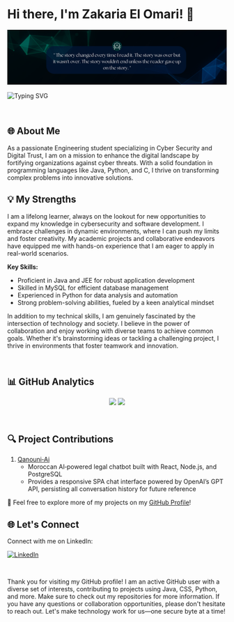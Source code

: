 # Hi there, I'm Zakaria El Omari! 👋

![Banner](https://github.com/Supreme-Zarck/Supreme-Zarck/raw/main/banner.png)

<!-- Animated intro -->
![Typing SVG](https://readme-typing-svg.demolab.com?font=Fira+Code&size=32&pause=500&color=1E90FF&center=true&multiline=true&width=1000&lines=Hi,+I'm+Zakaria+El+Omari!)

&nbsp;

## 🌐 About Me

As a passionate Engineering student specializing in Cyber Security and Digital Trust, I am on a mission to enhance the digital landscape by fortifying organizations against cyber threats. With a solid foundation in programming languages like Java, Python, and C, I thrive on transforming complex problems into innovative solutions.


## 💡 My Strengths

I am a lifelong learner, always on the lookout for new opportunities to expand my knowledge in cybersecurity and software development. I embrace challenges in dynamic environments, where I can push my limits and foster creativity. My academic projects and collaborative endeavors have equipped me with hands-on experience that I am eager to apply in real-world scenarios.

**Key Skills:**
- Proficient in Java and JEE for robust application development
- Skilled in MySQL for efficient database management
- Experienced in Python for data analysis and automation
- Strong problem-solving abilities, fueled by a keen analytical mindset

In addition to my technical skills, I am genuinely fascinated by the intersection of technology and society. I believe in the power of collaboration and enjoy working with diverse teams to achieve common goals. Whether it's brainstorming ideas or tackling a challenging project, I thrive in environments that foster teamwork and innovation.

&nbsp;

## 📊 GitHub Analytics

<!-- Stats + Languages row -->
<div align="center">

  <img src="https://github-readme-stats.vercel.app/api?username=ZAKARIA-ELOMARI&show_icons=true&theme=radical&hide_border=true&card_width=420"  height="180"/>

  <img src="https://github-readme-stats.vercel.app/api/top-langs/?username=ZAKARIA-ELOMARI&layout=compact&theme=radical&hide_border=true&card_width=420"  height="180"/>

</div>


&nbsp;

## 🔍 Project Contributions
   
1. [Qanouni‑Ai](https://github.com/ZAKARIA-ELOMARI/Qanouni-Ai)  
   - Moroccan AI‑powered legal chatbot built with React, Node.js, and PostgreSQL 
   - Provides a responsive SPA chat interface powered by OpenAI’s GPT API, persisting all conversation history for future reference
   
🔎 Feel free to explore more of my projects on my [GitHub Profile](https://github.com/ZAKARIA-ELOMARI)!
&nbsp;


## 🌐 Let's Connect

Connect with me on LinkedIn:

[![LinkedIn](https://img.shields.io/badge/LinkedIn-0077B5?style=for-the-badge&logo=linkedin&logoColor=white)](https://www.linkedin.com/in/el-omari-zakaria/)


&nbsp;


Thank you for visiting my GitHub profile! I am an active GitHub user with a diverse set of interests, contributing to projects using Java, CSS, Python, and more. Make sure to check out my repositories for more information. If you have any questions or collaboration opportunities, please don't hesitate to reach out. Let's make technology work for us—one secure byte at a time!
  
